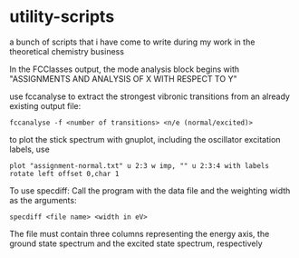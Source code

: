 # utility-scripts
a bunch of scripts that i have come to write during my work in the theoretical chemistry business

In the FCClasses output, the mode analysis block begins with
    "ASSIGNMENTS AND ANALYSIS OF X WITH RESPECT TO Y"

use fccanalyse to extract the strongest vibronic transitions from an already existing
output file:

    fccanalyse -f <number of transitions> <n/e (normal/excited)>

to plot the stick spectrum with gnuplot, including the oscillator excitation labels, use

    plot "assignment-normal.txt" u 2:3 w imp, "" u 2:3:4 with labels rotate left offset 0,char 1


To use specdiff:
Call the program with the data file and the weighting width as the arguments:

    specdiff <file name> <width in eV>

The file must contain three columns representing the energy axis, the ground state spectrum
and the excited state spectrum, respectively

